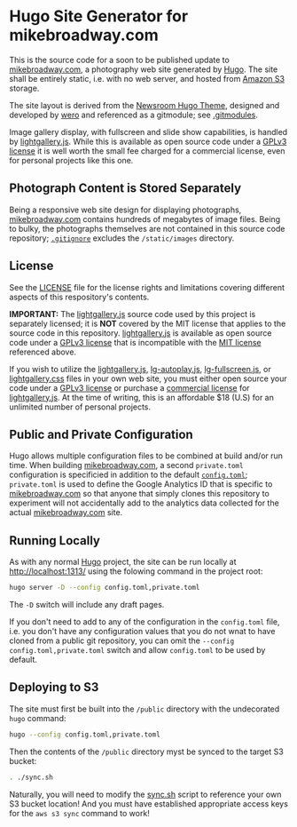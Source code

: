 # Hugo Site Generator for mikebroadway.com

This is the source code for a soon to be published update to [mikebroadway.com](http://mikebroadway.com),
a photography web site generated by [Hugo](https://gohugo.io/). The site shall be entirely static, i.e.
with no web server, and hosted from [Amazon S3](https://aws.amazon.com/s3/) storage.

The site layout is derived from the [Newsroom Hugo Theme](https://github.com/onweru/newsroom), designed
and developed by [wero](https://github.com/onweru) and referenced as a gitmodule; see [.gitmodules](/.gitmodules).

Image gallery display, with fullscreen and slide show capabilities, is handled by 
[lightgallery.js](https://sachinchoolur.github.io/lightgallery.js/). While this is available as open
source code under a [GPLv3 license](https://github.com/sachinchoolur/lightgallery.js/blob/master/LICENSE.md)
it is well worth the small fee charged for a commercial license, even for personal projects like this one.

## Photograph Content is Stored Separately

Being a responsive web site design for displaying photographs, [mikebroadway.com](http://mikebroadway.com)
contains hundreds of megabytes of image files. Being to bulky, the photographs themselves are not
contained in this source code repository; [`.gitignore`](/.gitignore) excludes the `/static/images` directory.

## License

See the [LICENSE](LICENSE.md) file for the license rights and limitations covering different aspects of this
respository's contents.

**IMPORTANT:** The [lightgallery.js](https://sachinchoolur.github.io/lightgallery.js/) source code used by
this project is separately licensed; it is **NOT** covered by the MIT license that applies to the source
code in this repository. [lightgallery.js](https://sachinchoolur.github.io/lightgallery.js/) is
available as open source code under a [GPLv3 license](https://github.com/sachinchoolur/lightgallery.js/blob/master/LICENSE.md)
that is incompatible with the [MIT license](LICENSE.md) referenced above.

If you wish to utilize the [lightgallery.js](/assets/js/lightgallery.js), [lg-autoplay.js](/assets/js/lg-autoplay.js),
[lg-fullscreen.js](/assets/js/lg-fullscreen.js), or [lightgallery.css](/assets/css/lightgallery.css) files in your
own web site, you must either open source your code under a [GPLv3 license](https://github.com/sachinchoolur/lightgallery.js/blob/master/LICENSE.md)
or purchase a [commercial license](https://sachinchoolur.github.io/lightgallery.js/docs/license.html) for
[lightgallery.js](https://sachinchoolur.github.io/lightgallery.js/). At the time of writing, this is an
affordable $18 (U.S) for an unlimited number of personal projects.

## Public and Private Configuration

Hugo allows multiple configuration files to be combined at build and/or run time. When building
[mikebroadway.com](http://mikebroadway.com), a second `private.toml` configuration is specificied
in addition to the default [`config.toml`](/config.toml); `private.toml` is used to define the
Google Analytics ID that is specific to [mikebroadway.com](http://mikebroadway.com) so that
anyone that simply clones this repository to experiment will not accidentally add to the analytics data
collected for the actual [mikebroadway.com](http://mikebroadway.com) site.

## Running Locally

As with any normal [Hugo](https://gohugo.io/) project, the site can be run locally at <http://localhost:1313/> using the folowing command in the project root:

```bash
hugo server -D --config config.toml,private.toml
```

The `-D` switch will include any draft pages. 

If you don't need to add to any of the configuration in the `config.toml` file, i.e. you don't have any
configuration values that you do not wnat to have cloned from a public git repository, you can omit
the `--config config.toml,private.toml` switch and allow `config.toml` to be used by default.

## Deploying to S3

The site must first be built into the `/public` directory with the undecorated `hugo` command:

```bash
hugo --config config.toml,private.toml
```

Then the contents of the `/public` directory myst be synced to the target S3 bucket:

```bash
. ./sync.sh
```

Naturally, you will need to modify the [sync.sh](/sync.sh) script to reference your own S3 bucket location! And you must have established appropriate access keys for the `aws s3 sync` command to work!

